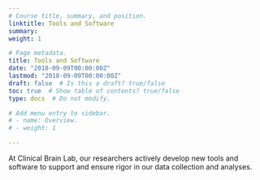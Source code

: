 ```yaml
---
# Course title, summary, and position.
linktitle: Tools and Software
summary:
weight: 1

# Page metadata.
title: Tools and Software
date: "2018-09-09T00:00:00Z"
lastmod: "2018-09-09T00:00:00Z"
draft: false  # Is this a draft? true/false
toc: true  # Show table of contents? true/false
type: docs  # Do not modify.

# Add menu entry to sidebar.
# - name: Overview.
# - weight: 1

---
```


At Clinical Brain Lab, our researchers actively develop new tools and software to support and ensure rigor in our data collection and analyses.  
